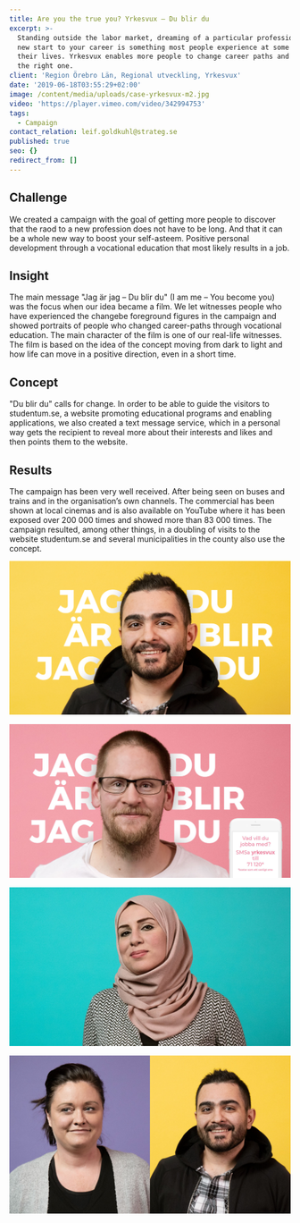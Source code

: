 ```yaml
---
title: Are you the true you? Yrkesvux – Du blir du
excerpt: >-
  Standing outside the labor market, dreaming of a particular profession or a
  new start to your career is something most people experience at some point in
  their lives. Yrkesvux enables more people to change career paths and follow
  the right one.
client: 'Region Örebro Län, Regional utveckling, Yrkesvux'
date: '2019-06-18T03:55:29+02:00'
image: /content/media/uploads/case-yrkesvux-m2.jpg
video: 'https://player.vimeo.com/video/342994753'
tags:
  - Campaign
contact_relation: leif.goldkuhl@strateg.se
published: true
seo: {}
redirect_from: []
---
```



## Challenge

We created a campaign with the goal of getting more people to discover that the raod to a new profession does not have to be long. And that it can be a whole new way to boost your self-asteem. Positive personal development through a vocational education that most likely results in a job.

## Insight

The main message "Jag är jag – Du blir du" (I am me – You become you) was the focus when our idea became a film. We let witnesses people who have experienced the changebe foreground figures in the campaign and showed portraits of people who changed career-paths through vocational education. The main character of the film is one of our real-life witnesses. The film is based on the idea of the concept moving from dark to light and how life can move in a positive direction, even in a short time.

## Concept

"Du blir du" calls for change. In order to be able to guide the visitors to studentum.se, a website promoting educational programs and enabling applications, we also created a text message service, which in a personal way gets the recipient to reveal more about their interests and likes and then points them to the website.

## Results

The campaign has been very well received. After being seen on buses and trains and in the organisation’s own channels. The commercial has been shown at local cinemas and is also available on YouTube where it has been exposed  over 200 000 times and showed more than 83 000 times. The campaign resulted, among other things, in a doubling of visits to the website studentum.se and several municipalities in the county also use the concept.



<Column md="6">

![](/content/media/uploads/case-yrkesvux-m1.jpg)

</Column>



<Column md="6">

![](/content/media/uploads/case-yrkesvux-m2.jpg)

</Column>

![](/content/media/uploads/case-yrkesvux-xl1.jpg)

![](/content/media/uploads/case-yrkesvux-xl2.jpg)
